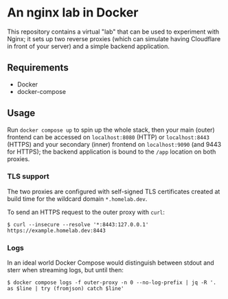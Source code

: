 # An nginx lab in Docker

This repository contains a virtual "lab" that can be used to experiment with Nginx; it sets up two reverse proxies
(which can simulate having Cloudflare in front of your server) and a simple backend application.

## Requirements

- Docker
- docker-compose

## Usage

Run `docker compose up` to spin up the whole stack, then your main (outer) frontend can be accessed
on `localhost:8080` (HTTP) or `localhost:8443` (HTTPS) and your secondary (inner) frontend on
`localhost:9090` (and 9443 for HTTPS); the backend application is bound to the `/app` location on
both proxies.

### TLS support

The two proxies are configured with self-signed TLS certificates created at build time for the wildcard
domain `*.homelab.dev`.

To send an HTTPS request to the outer proxy with `curl`:

```
$ curl --insecure --resolve '*:8443:127.0.0.1' https://example.homelab.dev:8443
```

### Logs

In an ideal world Docker Compose would distinguish between stdout and sterr when streaming logs, but
until then:

```
$ docker compose logs -f outer-proxy -n 0 --no-log-prefix | jq -R '. as $line | try (fromjson) catch $line'
```
